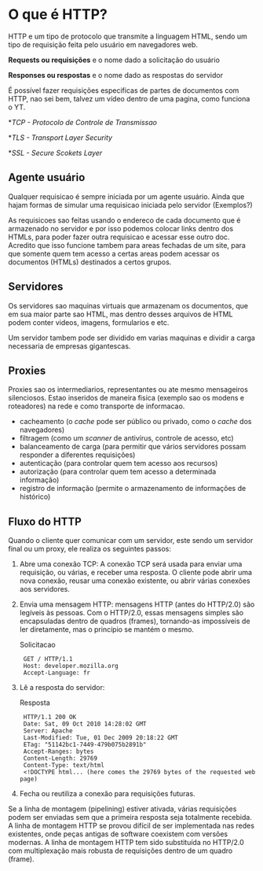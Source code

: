 # O que é HTTP?

HTTP e um tipo de protocolo que transmite a linguagem HTML, sendo um tipo de requisição feita pelo usuário em navegadores web.

**Requests ou requisições** e o nome dado a solicitação do usuário

**Responses ou respostas** e o nome dado as respostas do servidor

É possível fazer requisições especificas de partes de documentos com HTTP, nao sei bem, talvez um vídeo dentro de uma pagina, como funciona o YT.

**TCP - Protocolo de Controle de Transmissao*

**TLS - Transport Layer Security* 

**SSL - Secure Scokets Layer*

## Agente usuário

Qualquer requisicao é sempre iniciada por um agente usuário. Ainda que hajam formas de simular uma requisicao iniciada pelo servidor (Exemplos?)

As requisicoes sao feitas usando o endereco de cada documento que é armazenado no servidor e por isso podemos colocar links dentro dos HTMLs, para poder fazer outra requisicao e acessar esse outro doc. Acredito que isso funcione tambem para areas fechadas de um site, para que somente quem tem acesso a certas areas podem acessar os documentos (HTMLs) destinados a certos grupos.

## Servidores

Os servidores sao maquinas virtuais que armazenam os documentos, que em sua maior parte sao HTML, mas dentro desses arquivos de HTML podem conter videos, imagens, formularios e etc.

Um servidor tambem pode ser dividido em varias maquinas e dividir a carga necessaria de empresas gigantescas.

## Proxies

Proxies sao os intermediarios, representantes ou ate mesmo mensageiros silenciosos. Estao inseridos de maneira fisica (exemplo sao os modens e roteadores) na rede e como transporte de informacao.

- cacheamento (o *cache* pode ser público ou privado, como o *cache* dos navegadores)
- filtragem (como um *scanner* de antivírus, controle de acesso, etc)
- balanceamento de carga (para permitir que vários servidores possam responder a diferentes requisições)
- autenticação (para controlar quem tem acesso aos recursos)
- autorização (para controlar quem tem acesso a determinada informação)
- registro de informação (permite o armazenamento de informações de histórico)

## Fluxo do HTTP

Quando o cliente quer comunicar com um servidor, este sendo um servidor final ou um proxy, ele realiza os seguintes passos:

1. Abre uma conexão TCP: A conexão TCP será usada para enviar uma requisição, ou várias, e receber uma resposta. O cliente pode abrir uma nova conexão, reusar uma conexão existente, ou abrir várias conexões aos servidores.
2. Envia uma mensagem HTTP: mensagens HTTP (antes do HTTP/2.0) são legíveis às pessoas. Com o HTTP/2.0, essas mensagens simples são encapsuladas dentro de quadros (frames), tornando-as impossíveis de ler diretamente, mas o princípio se mantém o mesmo.
    
    Solicitacao

        GET / HTTP/1.1
        Host: developer.mozilla.org
        Accept-Language: fr

3. Lê a resposta do servidor:
    
    Resposta

        HTTP/1.1 200 OK
        Date: Sat, 09 Oct 2010 14:28:02 GMT
        Server: Apache
        Last-Modified: Tue, 01 Dec 2009 20:18:22 GMT
        ETag: "51142bc1-7449-479b075b2891b"
        Accept-Ranges: bytes
        Content-Length: 29769
        Content-Type: text/html
        <!DOCTYPE html... (here comes the 29769 bytes of the requested web page)

4. Fecha ou reutiliza a conexão para requisições futuras.

Se a linha de montagem (pipelining) estiver ativada, várias requisições podem ser enviadas sem que a primeira resposta seja totalmente recebida. A linha de montagem HTTP se provou difícil de ser implementada nas redes existentes, onde peças antigas de software coexistem com versões modernas. A linha de montagem HTTP tem sido substituída no HTTP/2.0 com multiplexação mais robusta de requisições dentro de um quadro (frame).